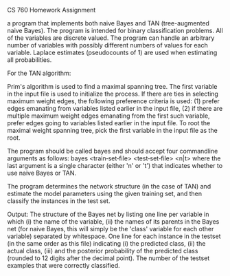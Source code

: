 CS 760 Homework Assignment

a program that implements both naive Bayes and TAN (tree-augmented naive Bayes). The program is intended for binary 
classification problems. All of the variables are discrete valued. The program can handle an arbitrary number of variables with 
possibly different numbers of values for each variable. Laplace estimates (pseudocounts of 1) are used when estimating all 
probabilities.

For the TAN algorithm:

Prim's algorithm is used to find a maximal spanning tree. The first variable in the input file is used to initialize the process.
If there are ties in selecting maximum weight edges, the following preference criteria is used: 
(1) prefer edges emanating from variables listed earlier in the input file, (2) if there are multiple maximum weight edges
emanating from the first such variable, prefer edges going to variables listed earlier in the input file.
To root the maximal weight spanning tree, pick the first variable in the input file as the root.

The program should be called bayes and should accept four commandline arguments as follows:
bayes <train‐set‐file> <test‐set‐file> <n|t>
where the last argument is a single character (either 'n' or 't') that indicates whether to use naive Bayes or TAN.

The program determines the network structure (in the case of TAN) and estimate the model parameters using the given training set, 
and then classify the instances in the test set. 

Output:
The structure of the Bayes net by listing one line per variable in which (i) the name of the variable, (ii) the names of its 
parents in the Bayes net (for naive Bayes, this will simply be the 'class' variable for each other variable) separated by 
whitespace. One line for each instance in the testset (in the same order as this file) indicating (i) the predicted class,
(ii) the actual class, (iii) and the posterior probability of the predicted class (rounded to 12 digits after
the decimal point). The number of the testset examples that were correctly classified.
